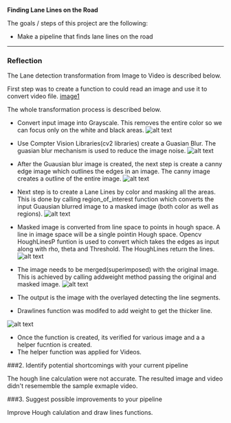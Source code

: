 **Finding Lane Lines on the Road**

The goals / steps of this project are the following:
* Make a pipeline that finds lane lines on the road

[//]: # (Image References)

[image1]: ./solidYellowCurve.jpg "solidYellowCurve"
[image2]: ./grayscale.png "Grayscale"
[image3]: ./gaussianblur.png "GaussianBlur"
[image4]: ./canny.png "Canny"
[image5]: ./masked.png "Masked"
[image6]: ./hough_lines.png "Houghlines"
[image7]: ./weighted_image.png "WeightedImage"
[image8]: ./processed_image.png "Processed Image"

[linkname1]: ./white.mp4

[linkname2]: ./yellow.mp4

---

### Reflection

The Lane detection transformation from Image to Video is described below.

First step was to create a function to could read an image and use it to convert video file. 
[image1]

The whole transformation process is described below.

* Convert input image into Grayscale. This removes the entire color so we can focus only on the white and black areas.
![alt text][image2]
* Use Compter Vision Libraries(cv2 libraries) create a Guasian Blur. The guasian blur mechanism is used to reduce the image noise.
![alt text][image3]
* After the Guausian blur image is created, the next step is create a canny edge image which outlines the edges in an image. The canny image creates a outline of the entire image.
![alt text][image4]
* Next step is to create a Lane Lines by color and masking all the areas. This is done by calling region_of_interest function which converts the input Guausian blurred image to a masked image (both color as well as regions).
![alt text][image5]
* Masked image is converted from line space to points in hough space. A line in image space will be a single pointin Hough space. Opencv HoughLinesP funtion is used to convert which takes the edges as input along with rho, theta and Threshold. The HoughLines return the lines. 
![alt text][image6]
* The image needs to be merged(superimposed) with the original image. This is achieved by calling addweight method passing the original and masked image.
![alt text][image7]
* The output is the image with the overlayed detecting the line segments.

* Drawlines function was modifed to add weight to get the thicker line.

![alt text][image8]

* Once the function is created, its verified for various image and a a helper fucntion is created.
* The helper function was applied for Videos.

[linkname1]: ./white.mp4

[linkname2]: ./yellow.mp4


###2. Identify potential shortcomings with your current pipeline

The hough line calculation were not accurate. The resulted image and video didn't resememble the sample exmaple video. 

###3. Suggest possible improvements to your pipeline

Improve Hough calulation and draw lines functions.
